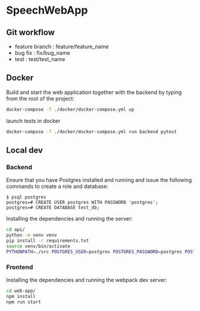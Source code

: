 # SpeechWebApp

## Git workflow

- feature branch : feature/feature_name
- bug fix : fix/bug_name
- test : test/test_name

## Docker

Build and start the web application together with the backend by typing from the root of the project:

```sh
docker-compose -f ./docker/docker-compose.yml up
```

launch tests in docker 

```sh
docker-compose -f ./docker/docker-compose.yml run backend pytest
```

## Local dev

### Backend

Ensure that you have Postgres installed and running and issue the following commands to create a role and database:

```
$ psql postgres
postgres=# CREATE USER postgres WITH PASSWORD 'postgres';
postgres=# CREATE DATABASE test_db;
```

Installing the dependencies and running the server:

```sh
cd api/
python -m venv venv
pip install -r requirements.txt
source venv/bin/activate
PYTHONPATH=./src POSTGRES_USER=postgres POSTGRES_PASSWORD=postgres POSTGRES_DB=test_db POSTGRES_HOST=localhost POSTGRES_PORT=5432  python -m src.app
```

### Frontend

Installing the dependencies and running the webpack dev server:

```sh
cd web-app/
npm install
npm run start
```
